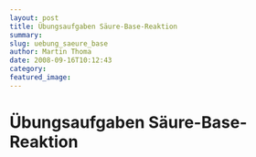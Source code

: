 ```yaml
---
layout: post
title: Übungsaufgaben Säure-Base-Reaktion
summary:
slug: uebung_saeure_base
author: Martin Thoma
date: 2008-09-16T10:12:43
category:
featured_image:
---
```

<h1>Übungsaufgaben Säure-Base-Reaktion</h1>
